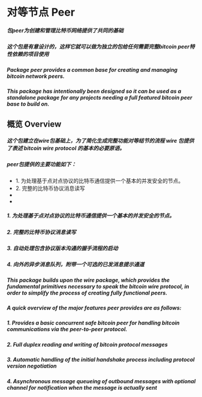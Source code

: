 <h1>对等节点 Peer</h1>
<h5>包peer为创建和管理比特币网络提供了共同的基础</h5>
<h5>这个包是有意设计的，这样它就可以做为独立的包给任何需要完整bitcoin peer特性依赖的项目使用</h5>
<h5>Package peer provides a common base for creating and managing bitcoin network peers.</h5>
<h5>This package has intentionally been designed so it can be used as a standalone package for any projects needing a full featured bitcoin peer base to build on.</h5>

<h2>概览 Overview</h2>
<h5>这个包建立在wire包基础上，为了简化生成完整功能对等结节的流程 wire 包提供了表述 bitcoin wire protocol 的基本的必要原语。</h5>
<h5>peer包提供的主要功能如下：</h5>
<ul>
<li>1. 为处理基于点对点协议的比特币通信提供一个基本的并发安全的节点。</li>
<li>2. 完整的比特币协议消息读写</li>
<li></li>
<li></li>
</ul>
<h5>1. 为处理基于点对点协议的比特币通信提供一个基本的并发安全的节点。</h5>
<h5>2. 完整的比特币协议消息读写</h5>
<h5>3. 自动处理包含协议版本沟通的握手流程的启动</h5>
<h5>4. 向外的异步消息队列，附带一个可选的已发消息提示通道</h5>
<h5>This package builds upon the wire package, which provides the fundamental primitives necessary to speak the bitcoin wire protocol, in order to simplify the process of creating fully functional peers. </h5>
<h5>A quick overview of the major features peer provides are as follows:</h5>
<h5>1. Provides a basic concurrent safe bitcoin peer for handling bitcoin communications via the peer-to-peer protocol.</h5>
<h5>2. Full duplex reading and writing of bitcoin protocol messages</h5>
<h5>3. Automatic handling of the initial handshake process including protocol version negotiation</h5>
<h5>4. Asynchronous message queueing of outbound messages with optional channel for notification when the message is actually sent</h5>